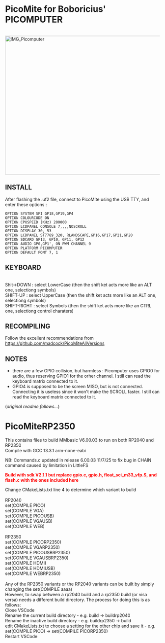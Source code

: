 # PicoMite for Boboricius' PICOMPUTER
<br>
<img width="600" height="450" alt="IMG_Picomputer" src="https://github.com/user-attachments/assets/1c327f12-428c-4841-b9d6-982cc56d3df3" /><br>

INSTALL
-------

After flashing the .uf2 file, connect to PicoMite using the USB TTY, and enter these options :
```
OPTION SYSTEM SPI GP18,GP19,GP4
OPTION COLOURCODE ON
OPTION CPUSPEED (KHz) 200000
OPTION LCDPANEL CONSOLE 7,,,,NOSCROLL
OPTION DISPLAY 30, 53
OPTION LCDPANEL ST7789_320, RLANDSCAPE,GP16,GP17,GP21,GP20
OPTION SDCARD GP13, GP10, GP11, GP12
OPTION AUDIO GP0,GP1', ON PWM CHANNEL 0
OPTION PLATFORM PICOMPUTER
OPTION DEFAULT FONT 7, 1
```

KEYBOARD
--------
<br>Shit->DOWN : select LowerCase (then the shift ket acts more like an ALT one, selectiong symbols)
<br>SHIFT-UP : select UpperCase (then the shift ket acts more like an ALT one, selectiong symbols)
<br>SHIFT-RIGHT : select Symbols (then the shift ket acts more like an CTRL one, selectiong control charaters)

RECOMPILING
-----------
Follow the excellent recommendations from https://github.com/madcock/PicoMiteAllVersions

NOTES
--------
- there are a few GPIO collision, but harmless : Picomputer uses GPIO0 for audio, thus reserving GPIO1 for the orher channel. I still can read the keyboard matrix connected to it.
- GPIO4 is supposed to be the screen MISO, but is not connected. Connecting it is useless since it won't make the SCROLL faster. I still can read the keyboard matrix connected to it.


(_original readme follows..._)

# PicoMiteRP2350
This contains files to build MMbasic V6.00.03 to run on both RP2040 and RP2350<br>
Compile with GCC 13.3.1 arm-none-eabi<br>

NB: Commands.c updated in release 6.00.03 11/7/25 to fix bug in CHAIN command caused by limitation in LittleFS

<b style="color:red;"> Build with sdk V2.1.1 but replace gpio.c, gpio.h, float_sci_m33_vfp.S, and flash.c with the ones included here<br></b>

Change CMakeLists.txt line 4 to determine which variant to build<br>
<br>
RP2040<br>
set(COMPILE PICO)<br>
set(COMPILE VGA)<br>
set(COMPILE PICOUSB)<br>
set(COMPILE VGAUSB)<br>
set(COMPILE WEB)<br>
<br>
RP2350<br>
set(COMPILE PICORP2350)<br>
set(COMPILE VGARP2350)<br>
set(COMPILE PICOUSBRP2350)<br>
set(COMPILE VGAUSBRP2350)<br>
set(COMPILE HDMI)<br>
set(COMPILE HDMIUSB)<br>
set(COMPILE WEBRP2350)<br>
<br>
Any of the RP2350 variants or the RP2040 variants can be built by simply changing the set(COMPILE aaaa)<br>
However, to swap between a rp2040 build and a rp2350 build (or visa versa) needs a different build directory.
The process for doing this is as follows:<br>
Close VSCode<br>
Rename the current build directory - e.g. build -> buildrp2040<br>
Rename the inactive build directory - e.g. buildrp2350 -> build<br>
edit CMakeLists.txt to choose a setting for the other chip and save it - e.g.  set(COMPILE PICO) -> set(COMPILE PICORP2350)<br>
Restart VSCode<br>

